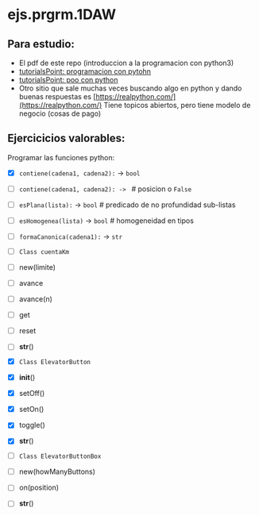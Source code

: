 # ejs.prgrm.1DAW

## Para estudio:

- El pdf de este repo (introduccion a la programacion con python3)
- [tutorialsPoint: programacion con pytohn](https://www.tutorialspoint.com/python/)
- [tutorialsPoint: poo con python](https://www.tutorialspoint.com/python/python_oops_concepts.htm)
- Otro sitio que sale muchas veces buscando algo en python y dando buenas respuestas es [https://realpython.com/](https://realpython.com/) Tiene topicos abiertos, pero tiene modelo de negocio (cosas de pago)
 
## Ejercicicios valorables:

Programar las funciones python:

- [x] `contiene(cadena1, cadena2):` -> `bool`
- [ ] `contiene(cadena1, cadena2): -> ` # posicion o `False`
- [ ] `esPlana(lista):` -> `bool` # predicado de no profundidad sub-listas
- [ ] `esHomogenea(lista)` -> `bool` # homogeneidad en tipos
- [ ] `formaCanonica(cadena1):` -> `str`

- [ ] `Class cuentaKm`
- [ ] new(limite)
- [ ] avance
- [ ] avance(n)
- [ ] get
- [ ] reset
- [ ] __str__()

- [x] `Class ElevatorButton`
- [x] __init__()
- [x] setOff()
- [x] setOn()
- [x] toggle()
- [x] __str__()
  
- [ ] `Class ElevatorButtonBox`
- [ ] new(howManyButtons)
- [ ] on(position)
- [ ] __str__()

